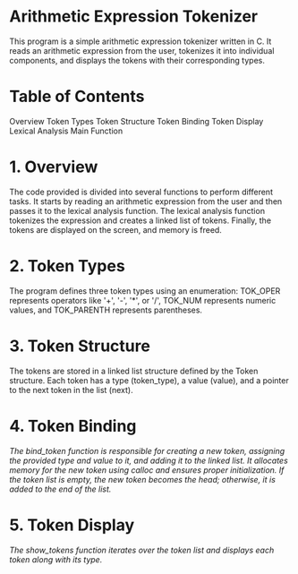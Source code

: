 # Arithmetic Expression Tokenizer

This program is a simple arithmetic expression tokenizer written in C. It reads an arithmetic expression from the user, tokenizes it into individual components, and displays the tokens with their corresponding types.

# Table of Contents

Overview
  Token Types
  Token Structure
  Token Binding
  Token Display
  Lexical Analysis
  Main Function
  
# 1. Overview
The code provided is divided into several functions to perform different tasks. It starts by reading an arithmetic expression from the user and then passes it to the lexical analysis function. The lexical analysis function tokenizes the expression and creates a linked list of tokens. Finally, the tokens are displayed on the screen, and memory is freed.

# 2. Token Types
The program defines three token types using an enumeration: TOK_OPER represents operators like '+', '-', '*', or '/', TOK_NUM represents numeric values, and TOK_PARENTH represents parentheses.

# 3. Token Structure
The tokens are stored in a linked list structure defined by the Token structure. Each token has a type (token_type), a value (value), and a pointer to the next token in the list (next).

# 4. Token Binding
*The bind_token function is responsible for creating a new token, assigning the provided type and value to it, and adding it to the linked list. It allocates memory for the new token using calloc and ensures proper initialization. If the token list is empty, the new token becomes the head; otherwise, it is added to the end of the list.*

# 5. Token Display
*The show_tokens function iterates over the token list and displays each token along with its type.*
